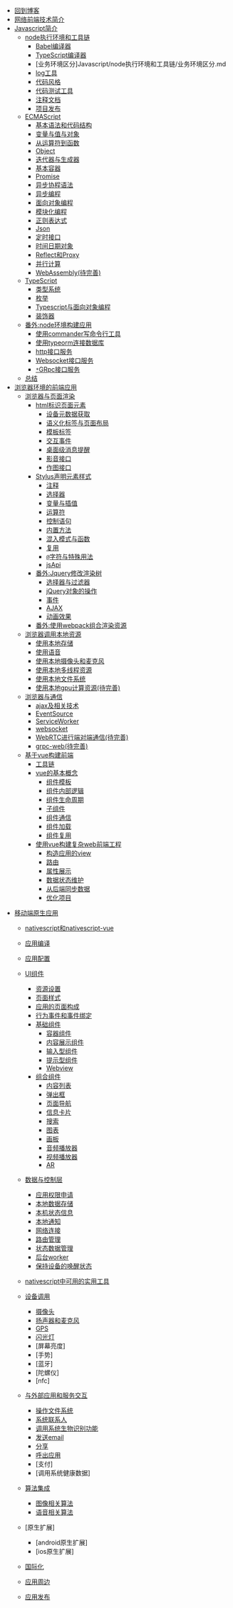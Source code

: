 * [回到博客](http://blog.hszofficial.site/)
* [网络前端技术简介](README.md)
* [Javascript简介](Javascript/README.md)
    * [node执行环境和工具链](Javascript/node执行环境和工具链/README.md)
        * [Babel编译器](Javascript/node执行环境和工具链/Babel编译器.md)
        * [TypeScript编译器](Javascript/node执行环境和工具链/TypeScript编译器.md)
        * [业务环境区分]Javascript/node执行环境和工具链/业务环境区分.md
        * [log工具](Javascript/node执行环境和工具链/log工具.md)
        * [代码风格](Javascript/node执行环境和工具链/代码风格.md)
        * [代码测试工具](Javascript/node执行环境和工具链/代码测试工具.md)
        * [注释文档](Javascript/node执行环境和工具链/注释文档.md)
        * [项目发布](Javascript/node执行环境和工具链/项目发布.md)
    * [ECMAScript](Javascript/ECMAScript/README.md)
        * [基本语法和代码结构](Javascript/ECMAScript/基本语法和代码结构.md)
        * [变量与值与对象](Javascript/ECMAScript/变量与值与对象.md)
        * [从运算符到函数](Javascript/ECMAScript/从运算符到函数.md)
        * [Object](Javascript/ECMAScript/Object.md)
        * [迭代器与生成器](Javascript/ECMAScript/迭代器与生成器.md)
        * [基本容器](Javascript/ECMAScript/基本容器.md)
        * [Promise](Javascript/ECMAScript/Promise.md)
        * [异步协程语法](Javascript/ECMAScript/异步协程语法.md)
        * [异步编程](Javascript/ECMAScript/异步编程.md)
        * [面向对象编程](Javascript/ECMAScript/面向对象编程.md)
        * [模块化编程](Javascript/ECMAScript/模块化编程.md)
        * [正则表达式](Javascript/ECMAScript/正则表达式.md)
        * [Json](Javascript/ECMAScript/Json.md)
        * [定时接口](Javascript/ECMAScript/定时接口.md)
        * [时间日期对象](Javascript/ECMAScript/时间日期对象.md)
        * [Reflect和Proxy](Javascript/ECMAScript/Reflect和Proxy.md)
        * [并行计算](Javascript/ECMAScript/并行计算.md)
        * [WebAssembly(待完善)](Javascript/ECMAScript/WebAssembly.md)
    * [TypeScript](Javascript/TypeScript/README.md)
        * [类型系统](Javascript/TypeScript/类型系统.md)
        * [枚举](Javascript/TypeScript/枚举.md)
        * [Typescript与面向对象编程](Javascript/TypeScript/Typescript与面向对象编程.md)
        * [装饰器](Javascript/TypeScript/装饰器.md)
    * [番外:node环境构建应用](Javascript/node环境构建应用/README.md)
        * [使用commander写命令行工具](Javascript/node环境构建应用/使用commander写命令行工具.md)
        * [使用typeorm连接数据库](Javascript/node环境构建应用/使用typeorm连接数据库.md)
        * [http接口服务](Javascript/node环境构建应用/http接口服务.md)
        * [Websocket接口服务](Javascript/node环境构建应用/Websocket接口服务.md)
        * [`*`GRpc接口服务](Javascript/node环境构建应用/Rpc接口服务.md)
    * [总结](Javascript/总结.md)
* [浏览器环境的前端应用](浏览器环境的前端应用/README.md)
    * [浏览器与页面渲染](浏览器环境的前端应用/浏览器与页面渲染/README.md)
        * [html标识页面元素](浏览器环境的前端应用/浏览器与页面渲染/html标识页面元素/README.md)
            * [设备元数据获取](浏览器环境的前端应用/浏览器与页面渲染/html标识页面元素/设备元数据获取.md)
            * [语义化标签与页面布局](浏览器环境的前端应用/浏览器与页面渲染/html标识页面元素/语义化标签与页面布局.md)
            * [模板标签](浏览器环境的前端应用/浏览器与页面渲染/html标识页面元素/模板标签.md)
            * [交互事件](浏览器环境的前端应用/浏览器与页面渲染/html标识页面元素/交互事件.md)
            * [桌面级消息提醒](浏览器环境的前端应用/浏览器与页面渲染/html标识页面元素/桌面级消息提醒.md)
            * [影音接口](浏览器环境的前端应用/浏览器与页面渲染/html标识页面元素/影音接口.md)
            * [作图接口](浏览器环境的前端应用/浏览器与页面渲染/html标识页面元素/作图接口.md)
        * [Stylus声明元素样式](浏览器环境的前端应用/浏览器与页面渲染/Stylus声明元素样式/README.md)
            * [注释](浏览器环境的前端应用/浏览器与页面渲染/Stylus声明元素样式/注释.md)
            * [选择器](浏览器环境的前端应用/浏览器与页面渲染/Stylus声明元素样式/选择器.md)
            * [变量与插值](浏览器环境的前端应用/浏览器与页面渲染/Stylus声明元素样式/变量与插值.md)
            * [运算符](浏览器环境的前端应用/浏览器与页面渲染/Stylus声明元素样式/运算符.md)
            * [控制语句](浏览器环境的前端应用/浏览器与页面渲染/Stylus声明元素样式/控制语句.md)
            * [内置方法](浏览器环境的前端应用/浏览器与页面渲染/Stylus声明元素样式/内置方法.md)
            * [混入模式与函数](浏览器环境的前端应用/浏览器与页面渲染/Stylus声明元素样式/混入模式与函数.md)
            * [复用](浏览器环境的前端应用/浏览器与页面渲染/Stylus声明元素样式/复用.md)
            * [`@`字符与特殊用法](浏览器环境的前端应用/浏览器与页面渲染/Stylus声明元素样式/at字符与特殊用法.md)
            * [jsApi](浏览器环境的前端应用/浏览器与页面渲染/Stylus声明元素样式/jsApi.md)
        * [番外:Jquery修改渲染树](浏览器环境的前端应用/浏览器与页面渲染/Jquery修改渲染树/README.md)
            * [选择器与过滤器](浏览器环境的前端应用/浏览器与页面渲染/Jquery修改渲染树/选择器与过滤器.md)
            * [jQuery对象的操作](浏览器环境的前端应用/浏览器与页面渲染/Jquery修改渲染树/jQuery对象的操作.md)
            * [事件](浏览器环境的前端应用/浏览器与页面渲染/Jquery修改渲染树/事件.md)
            * [AJAX](浏览器环境的前端应用/浏览器与页面渲染/Jquery修改渲染树/AJAX.md)
            * [动画效果](浏览器环境的前端应用/浏览器与页面渲染/Jquery修改渲染树/动画效果.md)
        * [番外:使用webpack组合渲染资源](浏览器环境的前端应用/浏览器与页面渲染/使用webpack组合渲染资源.md)
    * [浏览器调用本地资源](浏览器环境的前端应用/浏览器调用本地资源/README.md)
        * [使用本地存储](浏览器环境的前端应用/浏览器调用本地资源/使用本地存储.md)
        * [使用语音](浏览器环境的前端应用/浏览器调用本地资源/使用语音.md)
        * [使用本地摄像头和麦克风](浏览器环境的前端应用/浏览器调用本地资源/使用本地摄像头和麦克风.md)
        * [使用本地多线程资源](浏览器环境的前端应用/浏览器调用本地资源/使用本地多线程资源.md)
        * [使用本地文件系统](浏览器环境的前端应用/浏览器调用本地资源/使用本地文件系统.md)
        * [使用本地gpu计算资源(待完善)](浏览器环境的前端应用/浏览器调用本地资源/使用本地gpu计算资源.md)
    * [浏览器与通信](浏览器环境的前端应用/浏览器与通信/README.md)
        * [ajax及相关技术](浏览器环境的前端应用/浏览器与通信/ajax及相关技术.md)
        * [EventSource](浏览器环境的前端应用/浏览器与通信/EventSource.md)
        * [ServiceWorker](浏览器环境的前端应用/浏览器与通信/ServiceWorker.md)
        * [websocket](浏览器环境的前端应用/浏览器与通信/websocket.md)
        * [WebRTC进行端对端通信(待完善)](浏览器环境的前端应用/浏览器与通信/WebRTC进行端对端通信.md)
        * [grpc-web(待完善)](浏览器环境的前端应用/浏览器与通信/grpc-web.md)
    * [基于vue构建前端](浏览器环境的前端应用/基于vue构建前端/README.md)
        * [工具链](浏览器环境的前端应用/基于vue构建前端/工具链.md)
        * [vue的基本概念](浏览器环境的前端应用/基于vue构建前端/vue的基本概念/README.md)
            * [组件模板](浏览器环境的前端应用/基于vue构建前端/vue的基本概念/组件模板.md)
            * [组件内部逻辑](浏览器环境的前端应用/基于vue构建前端/vue的基本概念/组件内部逻辑.md)
            * [组件生命周期](浏览器环境的前端应用/基于vue构建前端/vue的基本概念/组件生命周期.md)
            * [子组件](浏览器环境的前端应用/基于vue构建前端/vue的基本概念/子组件.md)
            * [组件通信](浏览器环境的前端应用/基于vue构建前端/vue的基本概念/组件通信.md)
            * [组件加载](浏览器环境的前端应用/基于vue构建前端/vue的基本概念/组件加载.md)
            * [组件复用](浏览器环境的前端应用/基于vue构建前端/vue的基本概念/组件复用.md)
        * [使用vue构建复杂web前端工程](浏览器环境的前端应用/基于vue构建前端/使用vue构建复杂web前端工程/README.md)
            * [构造应用的view](浏览器环境的前端应用/基于vue构建前端/使用vue构建复杂web前端工程/构造应用的view.md)
            * [路由](浏览器环境的前端应用/基于vue构建前端/使用vue构建复杂web前端工程/路由.md)
            * [属性展示](浏览器环境的前端应用/基于vue构建前端/使用vue构建复杂web前端工程/属性展示.md)
            * [数据状态维护](浏览器环境的前端应用/基于vue构建前端/使用vue构建复杂web前端工程/数据状态维护.md)
            * [从后端同步数据](浏览器环境的前端应用/基于vue构建前端/使用vue构建复杂web前端工程/从后端同步数据.md)
            * [优化项目](浏览器环境的前端应用/基于vue构建前端/使用vue构建复杂web前端工程/优化项目.md)

<!-- * [chrome扩展](chrome扩展/README.md)
    * [chrome扩展](chrome扩展/chrome扩展/README.md) -->

* [移动端原生应用](移动端原生应用/README.md)
    * [nativescript和nativescript-vue](移动端原生应用/nativescript和nativescript-vue.md)
    * [应用编译](移动端原生应用/应用编译.md)
    * [应用配置](移动端原生应用/应用配置.md)
    * [UI组件](移动端原生应用/UI组件/README.md)
        * [资源设置](移动端原生应用/UI组件/资源设置.md)
        * [页面样式](移动端原生应用/UI组件/页面样式.md)
        * [应用的页面构成](移动端原生应用/UI组件/应用的页面构成.md)
        * [行为事件和事件绑定](移动端原生应用/UI组件/行为事件和事件绑定.md)
        * [基础组件](移动端原生应用/UI组件/基础组件/README.md)
            * [容器组件](移动端原生应用/UI组件/基础组件/容器组件.md)
            * [内容展示组件](移动端原生应用/UI组件/基础组件/内容展示组件.md)
            * [输入型组件](移动端原生应用/UI组件/基础组件/输入型组件.md)
            * [提示型组件](移动端原生应用/UI组件/基础组件/提示型组件.md)
            * [Webview](移动端原生应用/UI组件/基础组件/Webview.md)
        * [组合组件](移动端原生应用/UI组件/组合组件/README.md)
            * [内容列表](移动端原生应用/UI组件/组合组件/内容列表.md)
            * [弹出框](移动端原生应用/UI组件/组合组件/弹出框.md)
            * [页面导航](移动端原生应用/UI组件/组合组件/页面导航.md)
            * [信息卡片](移动端原生应用/UI组件/组合组件/信息卡片.md)
            * [搜索](移动端原生应用/UI组件/组合组件/搜索.md)
            * [图表](移动端原生应用/UI组件/组合组件/图表.md)
            * [画板](移动端原生应用/UI组件/组合组件/画板.md)
            * [音频播放器](移动端原生应用/UI组件/组合组件/音频播放器.md)
            * [视频播放器](移动端原生应用/UI组件/组合组件/视频播放器.md)
            * [AR]()

    * [数据与控制层](移动端原生应用/数据与控制层/README.md)
        * [应用权限申请](移动端原生应用/数据与控制层/应用权限申请.md)
        * [本地数据存储](移动端原生应用/数据与控制层/本地数据存储.md)
        * [本机状态信息](移动端原生应用/数据与控制层/本机状态信息.md)
        * [本地通知](移动端原生应用/数据与控制层/本地通知.md)
        * [网络连接](移动端原生应用/数据与控制层/网络连接.md)
        * [路由管理](移动端原生应用/数据与控制层/路由管理.md)
        * [状态数据管理](移动端原生应用/数据与控制层/状态数据管理.md)
        * [后台worker](移动端原生应用/数据与控制层/后台worker.md)
        * [保持设备的唤醒状态](移动端原生应用/数据与控制层/保持设备的唤醒状态.md)
    * [nativescript中可用的实用工具](移动端原生应用/nativescript中可用的实用工具.md)
    * [设备调用](移动端原生应用/设备调用/README.md)
        * [摄像头](移动端原生应用/设备调用/摄像头.md)
        * [扬声器和麦克风](移动端原生应用/设备调用/扬声器和麦克风.md)
        * [GPS](移动端原生应用/设备调用/GPS.md)
        * [闪光灯](移动端原生应用/闪光灯.md)
        * [屏幕亮度]
        * [手势]
        * [蓝牙]
        * [陀螺仪]
        * [nfc]
    * [与外部应用和服务交互](移动端原生应用/与外部应用和服务交互/README.md)
        * [操作文件系统](移动端原生应用/与外部应用和服务交互/操作文件系统.md)
        * [系统联系人](移动端原生应用/与外部应用和服务交互/系统联系人.md)
        * [调用系统生物识别功能](移动端原生应用/与外部应用和服务交互/调用系统生物识别功能.md)
        * [发送email](移动端原生应用/与外部应用和服务交互/发送email.md)
        * [分享](移动端原生应用/与外部应用和服务交互/分享.md)
        * [呼出应用](移动端原生应用/与外部应用和服务交互/呼出应用.md)
        * [支付]
        * [调用系统健康数据]
    * [算法集成](移动端原生应用/算法集成/README.md)
        * [图像相关算法](移动端原生应用/算法集成/图像相关算法.md)
        * [语音相关算法](移动端原生应用/算法集成/语音相关算法.md)
    * [原生扩展]
        * [android原生扩展]
        * [ios原生扩展]
    * [国际化]()
    * [应用周边]()
    * [应用发布](移动端原生应用/应用发布.md)